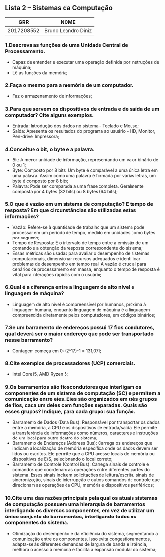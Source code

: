 ## Lista 2 – Sistemas da Computação

| GRR | NOME |
| ------ | ------ |
| 2017208552 | Bruno Leandro Diniz |

### 1.Descreva as funções de uma Unidade Central de Processamento.
* Capaz de entender e executar uma operação definida por instruções de máquina;
* Lê as funções da memória;

### 2.Faça o mesmo para a memória de um computador.
* Faz o armazenamento de informações;

### 3.Para que servem os dispositivos de entrada e de saída de um computador? Cite alguns exemplos.
* Entrada: Introdução dos dados no sistema - Teclado e Mouse;
* Saída: Apresenta os resultados do programa ao usuário - HD, Monitor, Pen-drive, Impressora;

### 4.Conceitue o bit, o byte e a palavra.
* Bit: A menor unidade de informação, representando um valor binário de 0 ou 1;
* Byte: Composto por 8 bits. Um byte é comparável a uma única letra em uma palavra. Assim como uma palavra é formada por várias letras, um byte é composto por 8 bits;
* Palavra: Pode ser comparada a uma frase completa. Geralmente composta por 4 bytes (32 bits) ou 8 bytes (64 bits);

### 5.O que é vazão em um sistema de computação? E tempo de resposta? Em que circunstâncias são utilizadas estas informações?
* Vazão: Refere-se à quantidade de trabalho que um sistema pode processar em um período de tempo, medido em unidades como bytes por segundo;
* Tempo de Resposta: É o intervalo de tempo entre a emissão de um comando e a obtenção da resposta correspondente do sistema;
* Essas métricas são usadas para avaliar o desempenho de sistemas computacionais, dimensionar recursos adequados e identificar problemas de desempenho em tempo real. A vazão é crucial para cenários de processamento em massa, enquanto o tempo de resposta é vital para interações rápidas com o usuário;

### 6.Qual é a diferença entre a linguagem de alto nível e linguagem de máquina?
* Linguagem de alto nível é compreensível por humanos, próxima à linguagem humana, enquanto linguagem de máquina é a linguagem compreendida diretamente pelos computadores, em códigos binários;

### 7.Se um barramento de endereços possui 17 fios condutores, qual deverá ser o maior endereço que pode ser transportado nesse barramento?
* Contagem começa em 0: (2^17)-1 = 131,071;

### 8.Cite exemplos de processadores (UCP) comerciais.
* Intel Core i5, AMD Ryzen 5;

### 9.Os barramentos são fioscondutores que interligam os componentes de um sistema de computação (SC) e permitem a comunicação entre eles. Eles são organizados em três grupos de fios, cada um deles com funções separadas. Quais são esses grupos? Indique, para cada grupo: sua função.
* Barramento de Dados (Data Bus): Responsável por transportar os dados entre a memória, a CPU e os dispositivos de entrada/saída. Ele permite a transferência de informações como números, caracteres e instruções de um local para outro dentro do sistema;
* Barramento de Endereços (Address Bus): Carrega os endereços que indicam a localização de memória específica onde os dados devem ser lidos ou escritos. Ele permite que a CPU acesse locais de memória ou dispositivos de E/S, selecionando o local correto;
* Barramento de Controle (Control Bus): Carrega sinais de controle e comandos que coordenam as operações entre diferentes partes do sistema. Esses sinais incluem solicitações de leitura/escrita, sinais de sincronização, sinais de interrupção e outros comandos de controle que direcionam as operações da CPU, memória e dispositivos periféricos;

### 10.Cite uma das razões principais pela qual os atuais sistemas de computação possuem uma hierarquia de barramentos interligando os diversos componentes, em vez de utilizar um único conjunto de barramentos, interligando todos os componentes do sistema.
* Otimização do desempenho e da eficiência do sistema, segmentando a comunicação entre os componentes. Isso evita congestionamentos, adapta-se às diferentes demandas de largura de banda e latência, melhora o acesso à memória e facilita a expansão modular do sistema;